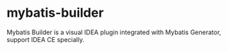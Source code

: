 # mybatis-builder
Mybatis Builder is a visual IDEA plugin integrated with Mybatis Generator, support IDEA CE specially.
